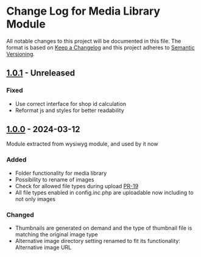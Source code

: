 # Change Log for Media Library Module

All notable changes to this project will be documented in this file.
The format is based on [Keep a Changelog](http://keepachangelog.com/)
and this project adheres to [Semantic Versioning](http://semver.org/).

## [1.0.1] - Unreleased

### Fixed
- Use correct interface for shop id calculation
- Reformat js and styles for better readability

## [1.0.0] - 2024-03-12

Module extracted from wysiwyg module, and used by it now

### Added
- Folder functionality for media library
- Possibility to rename of images
- Check for allowed file types during upload [PR-19](https://github.com/OXID-eSales/ddoe-wysiwyg-editor-module/pull/19)
- All file types enabled in config.inc.php are uploadable now including to not only images

### Changed
- Thumbnails are generated on demand and the type of thumbnail file is matching the original image type
- Alternative image directory setting renamed to fit its functionality: Alternative image URL

[1.0.1]: https://github.com/OXID-eSales/media-library-module/compare/v1.0.0..v1.0.1
[1.0.0]: https://github.com/OXID-eSales/media-library-module/compare/f18ab07..v1.0.0
